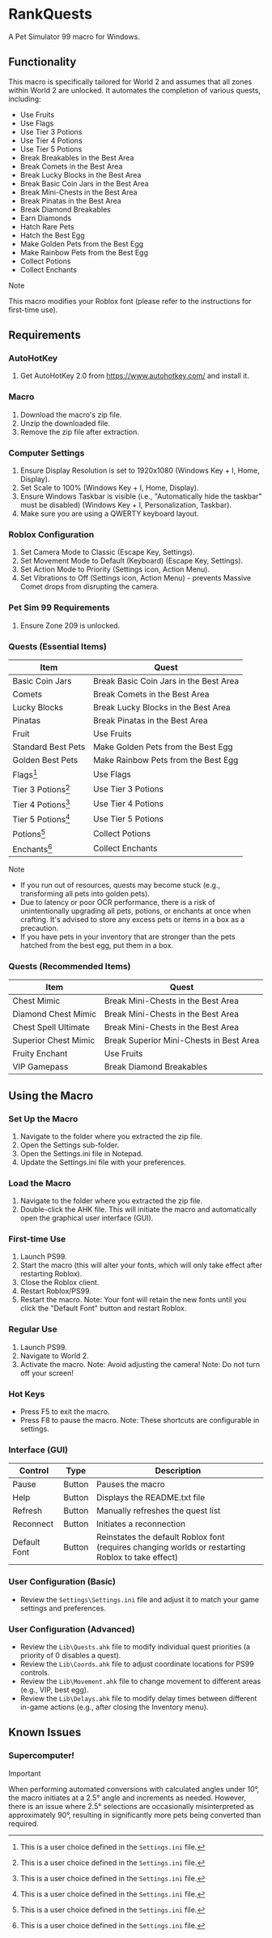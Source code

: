 # RankQuests
A Pet Simulator 99 macro for Windows.

## Functionality
This macro is specifically tailored for World 2 and assumes that all zones within World 2 are unlocked. It automates the completion of various quests, including:

- Use Fruits
- Use Flags
- Use Tier 3 Potions
- Use Tier 4 Potions
- Use Tier 5 Potions
- Break Breakables in the Best Area
- Break Comets in the Best Area
- Break Lucky Blocks in the Best Area
- Break Basic Coin Jars in the Best Area
- Break Mini-Chests in the Best Area
- Break Pinatas in the Best Area
- Break Diamond Breakables
- Earn Diamonds
- Hatch Rare Pets
- Hatch the Best Egg
- Make Golden Pets from the Best Egg
- Make Rainbow Pets from the Best Egg
- Collect Potions
- Collect Enchants

> [!NOTE]  
> This macro modifies your Roblox font (please refer to the instructions for first-time use).

## Requirements

### AutoHotKey
1. Get AutoHotKey 2.0 from https://www.autohotkey.com/ and install it.

### Macro
1. Download the macro's zip file.
2. Unzip the downloaded file.
3. Remove the zip file after extraction.

### Computer Settings
1. Ensure Display Resolution is set to 1920x1080 (Windows Key + I, Home, Display).
2. Set Scale to 100% (Windows Key + I, Home, Display).
3. Ensure Windows Taskbar is visible (i.e., "Automatically hide the taskbar" must be disabled) (Windows Key + I, Personalization, Taskbar).
4. Make sure you are using a QWERTY keyboard layout.

### Roblox Configuration
1. Set Camera Mode to Classic (Escape Key, Settings).
2. Set Movement Mode to Default (Keyboard) (Escape Key, Settings).
3. Set Action Mode to Priority (Settings icon, Action Menu).
4. Set Vibrations to Off (Settings icon, Action Menu) - prevents Massive Comet drops from disrupting the camera.

### Pet Sim 99 Requirements
1. Ensure Zone 209 is unlocked.

### Quests (Essential Items)

| Item | Quest |
| --- | --- |
| Basic Coin Jars | Break Basic Coin Jars in the Best Area |
| Comets | Break Comets in the Best Area |
| Lucky Blocks | Break Lucky Blocks in the Best Area |
| Pinatas | Break Pinatas in the Best Area |
| Fruit | Use Fruits |
| Standard Best Pets | Make Golden Pets from the Best Egg |
| Golden Best Pets | Make Rainbow Pets from the Best Egg |
| Flags[^1] | Use Flags |
| Tier 3 Potions[^1] | Use Tier 3 Potions |
| Tier 4 Potions[^1] | Use Tier 4 Potions |
| Tier 5 Potions[^1] | Use Tier 5 Potions |
| Potions[^1] | Collect Potions |
| Enchants[^1] | Collect Enchants |

[^1]: This is a user choice defined in the `Settings.ini` file.

> [!NOTE]  
> - If you run out of resources, quests may become stuck (e.g., transforming all pets into golden pets).
> - Due to latency or poor OCR performance, there is a risk of unintentionally upgrading all pets, potions, or enchants at once when crafting. It's advised to store any excess pets or items in a box as a precaution.
> - If you have pets in your inventory that are stronger than the pets hatched from the best egg, put them in a box.

### Quests (Recommended Items)

| Item | Quest |
| --- | --- |
| Chest Mimic | Break Mini-Chests in the Best Area |
| Diamond Chest Mimic | Break Mini-Chests in the Best Area |
| Chest Spell Ultimate | Break Mini-Chests in the Best Area |
| Superior Chest Mimic | Break Superior Mini-Chests in Best Area |
| Fruity Enchant | Use Fruits |
| VIP Gamepass | Break Diamond Breakables |

## Using the Macro

### Set Up the Macro
1. Navigate to the folder where you extracted the zip file.
2. Open the Settings sub-folder.
3. Open the Settings.ini file in Notepad.
4. Update the Settings.ini file with your preferences.

### Load the Macro
1. Navigate to the folder where you extracted the zip file.
2. Double-click the AHK file. This will initiate the macro and automatically open the graphical user interface (GUI).

### First-time Use
1. Launch PS99.
2. Start the macro (this will alter your fonts, which will only take effect after restarting Roblox).
3. Close the Roblox client.
4. Restart Roblox/PS99.
5. Restart the macro.
Note: Your font will retain the new fonts until you click the "Default Font" button and restart Roblox.

### Regular Use
1. Launch PS99.
2. Navigate to World 2.
3. Activate the macro.
Note: Avoid adjusting the camera!
Note: Do not turn off your screen!

### Hot Keys
- Press F5 to exit the macro.
- Press F8 to pause the macro.
Note: These shortcuts are configurable in settings.

### Interface (GUI)
| Control | Type | Description |
| --- | --- | --- |
| Pause | Button | Pauses the macro |
| Help | Button | Displays the README.txt file |
| Refresh | Button | Manually refreshes the quest list |
| Reconnect | Button | Initiates a reconnection |
| Default Font | Button | Reinstates the default Roblox font (requires changing worlds or restarting Roblox to take effect) |

### User Configuration (Basic)
- Review the `Settings\Settings.ini` file and adjust it to match your game settings and preferences.

### User Configuration (Advanced)
- Review the `Lib\Quests.ahk` file to modify individual quest priorities (a priority of 0 disables a quest).
- Review the `Lib\Coords.ahk` file to adjust coordinate locations for PS99 controls.
- Review the `Lib\Movement.ahk` file to change movement to different areas (e.g., VIP, best egg).
- Review the `Lib\Delays.ahk` file to modify delay times between different in-game actions (e.g., after closing the Inventory menu).

## Known Issues

### Supercomputer!
> [!IMPORTANT]
> When performing automated conversions with calculated angles under 10°, the macro initiates at a 2.5° angle and increments as needed. However, there is an issue where 2.5° selections are occasionally misinterpreted as approximately 90°, resulting in significantly more pets being converted than required.
